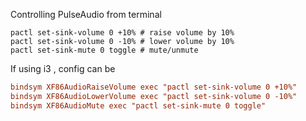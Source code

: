 Controlling PulseAudio from terminal 

```shell
pactl set-sink-volume 0 +10% # raise volume by 10%
pactl set-sink-volume 0 -10% # lower volume by 10%
pactl set-sink-mute 0 toggle # mute/unmute 
```

If using i3 , config can be

```conf
bindsym XF86AudioRaiseVolume exec "pactl set-sink-volume 0 +10%"
bindsym XF86AudioLowerVolume exec "pactl set-sink-volume 0 -10%"
bindsym XF86AudioMute exec "pactl set-sink-mute 0 toggle"
```